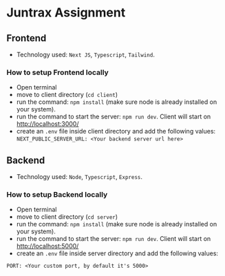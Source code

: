 # Juntrax Assignment

## Frontend

-   Technology used: `Next JS`, `Typescript`, `Tailwind`.

### How to setup Frontend locally

-   Open terminal
-   move to client directory (`cd client`)
-   run the command: `npm install` (make sure node is already installed on your system).
-   run the command to start the server: `npm run dev`. Client will start on [http://localhost:3000/](http://localhost:3000/)
-   create an `.env` file inside client directory and add the following values:
    `NEXT_PUBLIC_SERVER_URL: <Your backend server url here>`

## Backend

-   Technology used: `Node`, `Typescript`, `Express`.

### How to setup Backend locally

-   Open terminal
-   move to client directory (`cd server`)
-   run the command: `npm install` (make sure node is already installed on your system).
-   run the command to start the server: `npm run dev`. Client will start on [http://localhost:5000/](http://localhost:5000/)
-   create an `.env` file inside server directory and add the following values:

```
PORT: <Your custom port, by default it's 5000>
```
